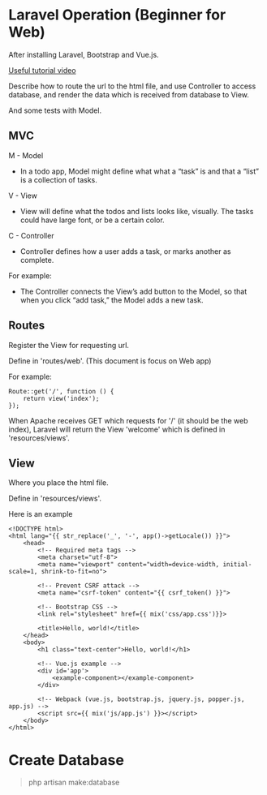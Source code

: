 # Laravel Operation (Beginner for Web)

After installing Laravel, Bootstrap and Vue.js.

[Useful tutorial video](!https://laracasts.com/series/laravel-6-from-scratch)

Describe how to route the url to the html file, and use Controller to access database, and render the data which is received from database to View.

And some tests with Model.

## MVC

M \- Model

* In a todo app, Model might define what what a “task” is and that a “list” is a collection of tasks.
	 
V \- View

* View will define what the todos and lists looks like, visually. The tasks could have large font, or be a certain color.

C \- Controller

* Controller defines how a user adds a task, or marks another as complete. 

For example:

* The Controller connects the View’s add button to the Model, so that when you click “add task,” the Model adds a new task.

## Routes

Register the View for requesting url.

Define in 'routes/web'. (This document is focus on Web app)

For example:

```
Route::get('/', function () {
    return view('index');
});
```

When Apache receives GET which requests for '/' (it should be the web index), Laravel will return the View 'welcome' which is defined in 'resources/views'.

## View

Where you place the html file.

Define in 'resources/views'.

Here is an example

```
<!DOCTYPE html>
<html lang="{{ str_replace('_', '-', app()->getLocale()) }}">
    <head>
        <!-- Required meta tags -->
        <meta charset="utf-8">
        <meta name="viewport" content="width=device-width, initial-scale=1, shrink-to-fit=no">
        
        <!-- Prevent CSRF attack -->
        <meta name="csrf-token" content="{{ csrf_token() }}">
        
        <!-- Bootstrap CSS -->
        <link rel="stylesheet" href={{ mix('css/app.css')}}>

        <title>Hello, world!</title>
    </head>
    <body>
        <h1 class="text-center">Hello, world!</h1>
        
        <!-- Vue.js example -->
        <div id='app'>
            <example-component></example-component>
        </div>
        
        <!-- Webpack (vue.js, bootstrap.js, jquery.js, popper.js, app.js) -->
        <script src={{ mix('js/app.js') }}></script>
    </body>
</html>
```

# Create Database

> php artisan make:database
